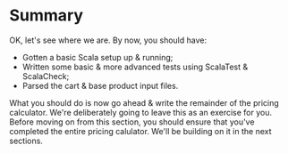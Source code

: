 # Summary

OK, let's see where we are. By now, you should have:

* Gotten a basic Scala setup up & running;
* Written some basic & more advanced tests using ScalaTest & ScalaCheck;
* Parsed the cart & base product input files.

What you should do is now go ahead & write the remainder of the pricing calculator. We're deliberately going to leave this as an exercise for you. Before moving on from this section, you should ensure that you've completed the entire pricing calulator. We'll be building on it in the next sections.
